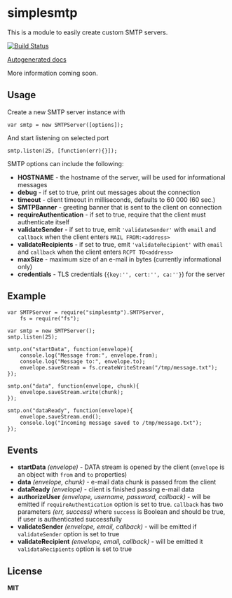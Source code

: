 # simplesmtp

This is a module to easily create custom SMTP servers.

[![Build Status](https://secure.travis-ci.org/andris9/simplesmtp.png)](http://travis-ci.org/andris9/simplesmtp)

[Autogenerated docs](http://node.ee/smtpdoc/)

More information coming soon.

## Usage

Create a new SMTP server instance with

    var smtp = new SMTPServer([options]);
    
And start listening on selected port

    smtp.listen(25, [function(err){}]);
    
SMTP options can include the following:

  * **HOSTNAME** - the hostname of the server, will be used for informational messages
  * **debug** - if set to true, print out messages about the connection
  * **timeout** - client timeout in milliseconds, defaults to 60 000 (60 sec.)
  * **SMTPBanner** - greeting banner that is sent to the client on connection
  * **requireAuthentication** - if set to true, require that the client must authenticate itself
  * **validateSender** - if set to true, emit `'validateSender'` with `email` and `callback` when the client enters `MAIL FROM:<address>`
  * **validateRecipients** - if set to true, emit `'validateRecipient'` with `email` and `callback` when the client enters `RCPT TO<address>`
  * **maxSize** - maximum size of an e-mail in bytes (currently informational only)
  * **credentials** - TLS credentials (`{key:'', cert:'', ca:''}`) for the server
  
## Example

    var SMTPServer = require("simplesmtp").SMTPServer,
        fs = require("fs");

    var smtp = new SMTPServer();
    smtp.listen(25);

    smtp.on("startData", function(envelope){
        console.log("Message from:", envelope.from);
        console.log("Message to:", envelope.to);
        envelope.saveStream = fs.createWriteStream("/tmp/message.txt");
    });
    
    smtp.on("data", function(envelope, chunk){
        envelope.saveStream.write(chunk);
    });
    
    smtp.on("dataReady", function(envelope){
        envelope.saveStream.end();
        console.log("Incoming message saved to /tmp/message.txt");
    });


## Events

  * **startData** *(envelope)* - DATA stream is opened by the client (`envelope` is an object with `from` and `to` properties)
  * **data** *(envelope, chunk)* - e-mail data chunk is passed from the client 
  * **dataReady** *(envelope)* - client is finished passing e-mail data
  * **authorizeUser** *(envelope, username, password, callback)* - will be emitted if `requireAuthentication` option is set to true. `callback` has two parameters *(err, success)* where `success` is Boolean and should be true, if user is authenticated successfully
  * **validateSender** *(envelope, email, callback)* - will be emitted if `validateSender` option is set to true
  * **validateRecipient** *(envelope, email, callback)* - will be emitted it `validataRecipients` option is set to true
  
## License

**MIT**